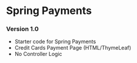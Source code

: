 # Spring Payments


### Version 1.0

* Starter code for Spring Payments 
* Credit Cards Payment Page (HTML/ThymeLeaf)
* No Controller Logic






